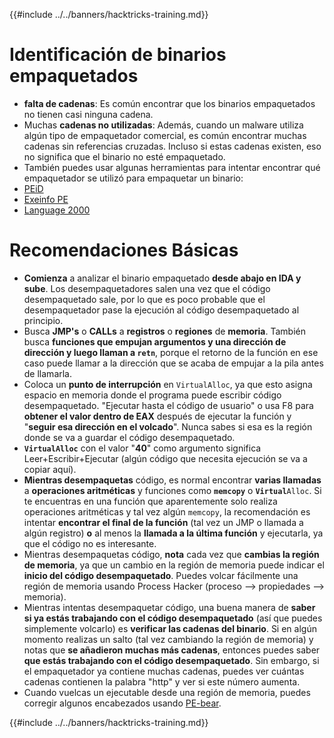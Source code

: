 {{#include ../../banners/hacktricks-training.md}}

# Identificación de binarios empaquetados

- **falta de cadenas**: Es común encontrar que los binarios empaquetados no tienen casi ninguna cadena.
- Muchas **cadenas no utilizadas**: Además, cuando un malware utiliza algún tipo de empaquetador comercial, es común encontrar muchas cadenas sin referencias cruzadas. Incluso si estas cadenas existen, eso no significa que el binario no esté empaquetado.
- También puedes usar algunas herramientas para intentar encontrar qué empaquetador se utilizó para empaquetar un binario:
- [PEiD](http://www.softpedia.com/get/Programming/Packers-Crypters-Protectors/PEiD-updated.shtml)
- [Exeinfo PE](http://www.softpedia.com/get/Programming/Packers-Crypters-Protectors/ExEinfo-PE.shtml)
- [Language 2000](http://farrokhi.net/language/)

# Recomendaciones Básicas

- **Comienza** a analizar el binario empaquetado **desde abajo en IDA y sube**. Los desempaquetadores salen una vez que el código desempaquetado sale, por lo que es poco probable que el desempaquetador pase la ejecución al código desempaquetado al principio.
- Busca **JMP's** o **CALLs** a **registros** o **regiones** de **memoria**. También busca **funciones que empujan argumentos y una dirección de dirección y luego llaman a `retn`**, porque el retorno de la función en ese caso puede llamar a la dirección que se acaba de empujar a la pila antes de llamarla.
- Coloca un **punto de interrupción** en `VirtualAlloc`, ya que esto asigna espacio en memoria donde el programa puede escribir código desempaquetado. "Ejecutar hasta el código de usuario" o usa F8 para **obtener el valor dentro de EAX** después de ejecutar la función y "**seguir esa dirección en el volcado**". Nunca sabes si esa es la región donde se va a guardar el código desempaquetado.
- **`VirtualAlloc`** con el valor "**40**" como argumento significa Leer+Escribir+Ejecutar (algún código que necesita ejecución se va a copiar aquí).
- **Mientras desempaquetas** código, es normal encontrar **varias llamadas** a **operaciones aritméticas** y funciones como **`memcopy`** o **`Virtual`**`Alloc`. Si te encuentras en una función que aparentemente solo realiza operaciones aritméticas y tal vez algún `memcopy`, la recomendación es intentar **encontrar el final de la función** (tal vez un JMP o llamada a algún registro) **o** al menos la **llamada a la última función** y ejecutarla, ya que el código no es interesante.
- Mientras desempaquetas código, **nota** cada vez que **cambias la región de memoria**, ya que un cambio en la región de memoria puede indicar el **inicio del código desempaquetado**. Puedes volcar fácilmente una región de memoria usando Process Hacker (proceso --> propiedades --> memoria).
- Mientras intentas desempaquetar código, una buena manera de **saber si ya estás trabajando con el código desempaquetado** (así que puedes simplemente volcarlo) es **verificar las cadenas del binario**. Si en algún momento realizas un salto (tal vez cambiando la región de memoria) y notas que **se añadieron muchas más cadenas**, entonces puedes saber **que estás trabajando con el código desempaquetado**. Sin embargo, si el empaquetador ya contiene muchas cadenas, puedes ver cuántas cadenas contienen la palabra "http" y ver si este número aumenta.
- Cuando vuelcas un ejecutable desde una región de memoria, puedes corregir algunos encabezados usando [PE-bear](https://github.com/hasherezade/pe-bear-releases/releases).

{{#include ../../banners/hacktricks-training.md}}
